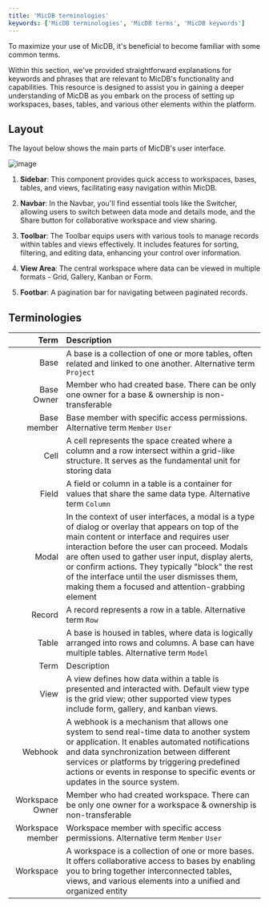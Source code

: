 ```yaml
---
title: 'MicDB terminologies'
keywords: ['MicDB terminologies', 'MicDB terms', 'MicDB keywords']
---
```



To maximize your use of MicDB, it's beneficial to become familiar with some common terms.

Within this section, we've provided straightforward explanations for keywords and phrases that are relevant to MicDB's functionality and capabilities. This resource is designed to assist you in gaining a deeper understanding of MicDB as you embark on the process of setting up workspaces, bases, tables, and various other elements within the platform.

[//]: # (TBD : Link)

## Layout

The layout below shows the main parts of MicDB's user interface.
  
![image](/img/v2/layout-overview.png)

1. **Sidebar**: This component provides quick access to workspaces, bases, tables, and views, facilitating easy navigation within MicDB. 

2. **Navbar**: In the Navbar, you'll find essential tools like the Switcher, allowing users to switch between data mode and details mode, and the Share button for collaborative workspace and view sharing.

3. **Toolbar**: The Toolbar equips users with various tools to manage records within tables and views effectively. It includes features for sorting, filtering, and editing data, enhancing your control over information.

4. **View Area**: The central workspace where data can be viewed in multiple formats - Grid, Gallery, Kanban or Form.

5. **Footbar**: A pagination bar for navigating between paginated records. 

## Terminologies

|             Term | Description                                                                                                                                                                                                                                                                                                                                                                                                    |
|-----------------:|:---------------------------------------------------------------------------------------------------------------------------------------------------------------------------------------------------------------------------------------------------------------------------------------------------------------------------------------------------------------------------------------------------------------|
|             Base | A base is a collection of one or more tables, often related and linked to one another. Alternative term `Project`                                                                                                                                                                                                                                                                                              |
|       Base Owner | Member who had created base. There can be only one owner for a base & ownership is non-transferable                                                                                                                                                                                                                                                                                                            |
|      Base member | Base member with specific access permissions. Alternative term `Member` `User`                                                                                                                                                                                                                                                                                                                                 |
|             Cell | A cell represents the space created where a column and a row intersect within a grid-like structure. It serves as the fundamental unit for storing data                                                                                                                                                                                                                                                        |
|           Field | A field or column in a table is a container for values that share the same data type. Alternative term `Column`                                                                                                                                                                                                                                                                                                |
|            Modal | In the context of user interfaces, a modal is a type of dialog or overlay that appears on top of the main content or interface and requires user interaction before the user can proceed. Modals are often used to gather user input, display alerts, or confirm actions. They typically "block" the rest of the interface until the user dismisses them, making them a focused and attention-grabbing element |
|           Record | A record represents a row in a table. Alternative term `Row`                                                                                                                                                                                                                                                                                                                                                   |
|             Table | A base is housed in tables, where data is logically arranged into rows and columns. A base can have multiple tables. Alternative term `Model`                                                                                                                                                                                                                                                                  |
|             Term | Description                                                                                                                                                                                                                                                                                                                                                                                                    |
|             View | A view defines how data within a table is presented and interacted with. Default view type is the grid view; other supported view types include form, gallery, and kanban views.                                                                                                                                                                                                                               |
|  Webhook          | A webhook is a mechanism that allows one system to send real-time data to another system or application. It enables automated notifications and data synchronization between different services or platforms by triggering predefined actions or events in response to specific events or updates in the source system. |
|  Workspace Owner | Member who had created workspace. There can be only one owner for a workspace & ownership is non-transferable                                                                                                                                                                                                                                                                                                  |
|  Workspace member | Workspace member with specific access permissions. Alternative term `Member` `User`                                                                                                                                                                                                                                                                                                                            |
|        Workspace | A workspace is a collection of one or more bases. It offers collaborative access to bases by enabling you to bring together interconnected tables, views, and various elements into a unified and organized entity                                                                                                                                                                                             |
